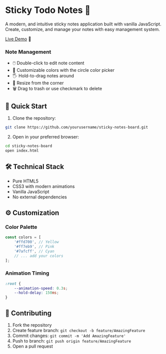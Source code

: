 #  Sticky Todo Notes 📝

A modern, and intuitive sticky notes application built with vanilla JavaScript. Create, customize, and manage your notes with easy management system.

[Live Demo](https://sticky-todo-notes.netlify.app) 🚀



### Note Management
- 🖱️ Double-click to edit note content
- 🎨 Customizable colors with the circle color picker
- 🖐️ Hold-to-drag notes around 
- 📏 Resize from the corner
- 🗑️ Drag to trash or use checkmark to delete



## 🚀 Quick Start

1. Clone the repository:
```bash
git clone https://github.com/yourusername/sticky-notes-board.git
```

2. Open in your preferred browser:
```bash
cd sticky-notes-board
open index.html
```


## 🛠️ Technical Stack

- Pure HTML5
- CSS3 with modern animations
- Vanilla JavaScript
- No external dependencies


## ⚙️ Customization

### Color Palette
```javascript
const colors = [
    '#ffd700', // Yellow
    '#ff7eb9', // Pink
    '#7afcff', // Cyan
    // ... add your colors
];
```

### Animation Timing
```css
:root {
    --animation-speed: 0.3s;
    --hold-delay: 150ms;
}
```


## 🤝 Contributing

1. Fork the repository
2. Create feature branch: `git checkout -b feature/AmazingFeature`
3. Commit changes: `git commit -m 'Add AmazingFeature'`
4. Push to branch: `git push origin feature/AmazingFeature`
5. Open a pull request


